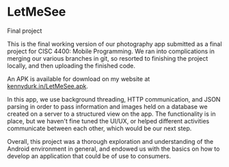 LetMeSee
========

Final project

This is the final working version of our photography app submitted as a final project for CISC 4400: Mobile Programming.
We ran into complications in merging our various branches in git, so resorted to finishing the project locally,
and then uploading the finished code.

An APK is available for download on my website at [kennydurk.in/LetMeSee.apk](http://kennydurk.in/LetMeSee.apk).

In this app, we use background threading, HTTP communication, and JSON parsing in order to pass information and images
held on a database we created on a server to a structured view on the app.  The functionality is in place, but we haven't
fine tuned the UI/UX, or helped different activities communicate between each other, which would be our next step.

Overall, this project was a thorough exploration and understanding of the Android environment in general, and endowed us
with the basics on how to develop an application that could be of use to consumers.
